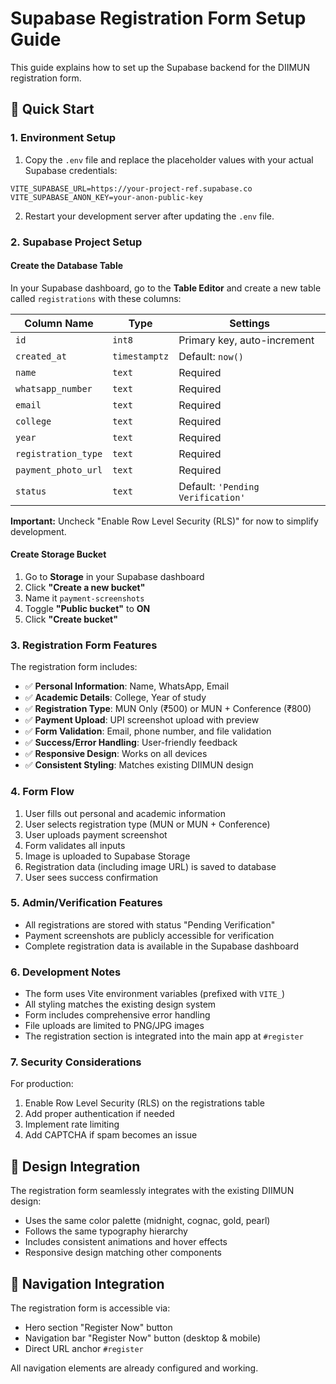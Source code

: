 # Supabase Registration Form Setup Guide

This guide explains how to set up the Supabase backend for the DIIMUN registration form.

## 🚀 Quick Start

### 1. Environment Setup

1. Copy the `.env` file and replace the placeholder values with your actual Supabase credentials:

```env
VITE_SUPABASE_URL=https://your-project-ref.supabase.co
VITE_SUPABASE_ANON_KEY=your-anon-public-key
```

2. Restart your development server after updating the `.env` file.

### 2. Supabase Project Setup

#### Create the Database Table

In your Supabase dashboard, go to the **Table Editor** and create a new table called `registrations` with these columns:

| Column Name | Type | Settings |
|-------------|------|----------|
| `id` | `int8` | Primary key, auto-increment |
| `created_at` | `timestamptz` | Default: `now()` |
| `name` | `text` | Required |
| `whatsapp_number` | `text` | Required |
| `email` | `text` | Required |
| `college` | `text` | Required |
| `year` | `text` | Required |
| `registration_type` | `text` | Required |
| `payment_photo_url` | `text` | Required |
| `status` | `text` | Default: `'Pending Verification'` |

**Important:** Uncheck "Enable Row Level Security (RLS)" for now to simplify development.

#### Create Storage Bucket

1. Go to **Storage** in your Supabase dashboard
2. Click **"Create a new bucket"**
3. Name it `payment-screenshots`
4. Toggle **"Public bucket"** to **ON**
5. Click **"Create bucket"**

### 3. Registration Form Features

The registration form includes:

- ✅ **Personal Information**: Name, WhatsApp, Email
- ✅ **Academic Details**: College, Year of study
- ✅ **Registration Type**: MUN Only (₹500) or MUN + Conference (₹800)
- ✅ **Payment Upload**: UPI screenshot upload with preview
- ✅ **Form Validation**: Email, phone number, and file validation
- ✅ **Success/Error Handling**: User-friendly feedback
- ✅ **Responsive Design**: Works on all devices
- ✅ **Consistent Styling**: Matches existing DIIMUN design

### 4. Form Flow

1. User fills out personal and academic information
2. User selects registration type (MUN or MUN + Conference)
3. User uploads payment screenshot
4. Form validates all inputs
5. Image is uploaded to Supabase Storage
6. Registration data (including image URL) is saved to database
7. User sees success confirmation

### 5. Admin/Verification Features

- All registrations are stored with status "Pending Verification"
- Payment screenshots are publicly accessible for verification
- Complete registration data is available in the Supabase dashboard

### 6. Development Notes

- The form uses Vite environment variables (prefixed with `VITE_`)
- All styling matches the existing design system
- Form includes comprehensive error handling
- File uploads are limited to PNG/JPG images
- The registration section is integrated into the main app at `#register`

### 7. Security Considerations

For production:
1. Enable Row Level Security (RLS) on the registrations table
2. Add proper authentication if needed
3. Implement rate limiting
4. Add CAPTCHA if spam becomes an issue

## 🎨 Design Integration

The registration form seamlessly integrates with the existing DIIMUN design:
- Uses the same color palette (midnight, cognac, gold, pearl)
- Follows the same typography hierarchy
- Includes consistent animations and hover effects
- Responsive design matching other components

## 📱 Navigation Integration

The registration form is accessible via:
- Hero section "Register Now" button
- Navigation bar "Register Now" button (desktop & mobile)
- Direct URL anchor `#register`

All navigation elements are already configured and working.
